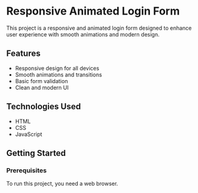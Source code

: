# Responsive Animated Login Form

This project is a responsive and animated login form designed to enhance user experience with smooth animations and modern design.

## Features

- Responsive design for all devices
- Smooth animations and transitions
- Basic form validation
- Clean and modern UI

## Technologies Used

- HTML
- CSS
- JavaScript

## Getting Started

### Prerequisites

To run this project, you need a web browser.
